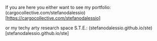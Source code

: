
If you are here you either want to see my portfolio:
(cargocollective.com/stefanodalessio)[https://cargocollective.com/stefanodalessio]

or my techy arty research space S.T.E.:
(stefanodalessio.github.io/ste)[stefanodalessio.github.io/ste]


